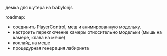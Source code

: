 демка для шутера на babylonjs

roadmap:

- соединить PlayerControl, меш и анимированную модельку.
- настроить переключение камеры относительно модельки
  (мышь на камере, клава на меше)
- коллайд на меше
- процедурная генерация лабиринта